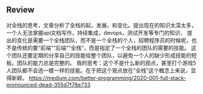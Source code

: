 ## Review
对全栈的思考，文章分析了全栈的起，发展，和变化。提出现在的知识太深太多，一个人无法掌握api文档写作，持续集成，devops，测试开发等专门的知识，
提出的变化是需要一个全栈团队，而不是一个全栈的个人，招聘程序员的时候呢，也不是传统的要“前端”“后端”“全栈”，而是指定了一个全栈的团队的需要的技能。
这个团队还要定期的分享自己的技能给整个团队，以避免一个人的缺少形成技能的短板。团队的能力总是完整的。
我的思考：这个不是什么新的观点，甚至打个游戏5人团队都不会选一模一样的技能。在于把这个观点放在“全栈”这个概念上来说，显得新颖。
https://medium.com/better-programming/2020-001-full-stack-pronounced-dead-355d7f78e733
